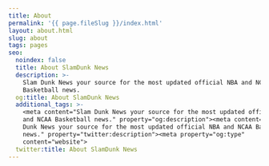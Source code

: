 ```yaml
---
title: About
permalink: '{{ page.fileSlug }}/index.html'
layout: about.html
slug: about
tags: pages
seo:
  noindex: false
  title: About SlamDunk News
  description: >-
    Slam Dunk News your source for the most updated official NBA and NCAA
    Basketball news.
  og:title: About SlamDunk News
  additional_tags: >-
    <meta content="Slam Dunk News your source for the most updated official NBA
    and NCAA Basketball news." property="og:description"><meta content="Slam
    Dunk News your source for the most updated official NBA and NCAA Basketball
    news." property="twitter:description"><meta property="og:type"
    content="website">
  twitter:title: About SlamDunk News
---
```



